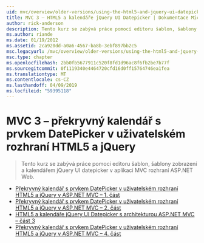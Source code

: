 ```yaml
---
uid: mvc/overview/older-versions/using-the-html5-and-jquery-ui-datepicker-popup-calendar-with-aspnet-mvc/index
title: MVC 3 – HTML5 a kalendáře jQuery UI Datepicker | Dokumentace Microsoftu
author: rick-anderson
description: Tento kurz se zabývá práce pomocí editoru šablon, šablony zobrazení a kalendářem jQuery UI datepicker v aplikaci MVC rozhraní ASP.NET Web.
ms.author: riande
ms.date: 01/19/2012
ms.assetid: 2ca920dd-a0a6-4567-ba8b-3ebf897bb2c5
msc.legacyurl: /mvc/overview/older-versions/using-the-html5-and-jquery-ui-datepicker-popup-calendar-with-aspnet-mvc
msc.type: chapter
ms.openlocfilehash: 2bb0fb5677911c520f8fd1d96ac8f6fb2be7b77f
ms.sourcegitcommit: 0f1119340e4464720cfd16d0ff15764746ea1fea
ms.translationtype: MT
ms.contentlocale: cs-CZ
ms.lasthandoff: 04/09/2019
ms.locfileid: "59395118"
---
```

# <a name="mvc-3---the-html5-and-jquery-ui-datepicker-popup-calendar"></a>MVC 3 – překryvný kalendář s prvkem DatePicker v uživatelském rozhraní HTML5 a jQuery

> Tento kurz se zabývá práce pomocí editoru šablon, šablony zobrazení a kalendářem jQuery UI datepicker v aplikaci MVC rozhraní ASP.NET Web.


- [Překryvný kalendář s prvkem DatePicker v uživatelském rozhraní HTML5 a jQuery v ASP.NET MVC – 1. část](using-the-html5-and-jquery-ui-datepicker-popup-calendar-with-aspnet-mvc-part-1.md)
- [Překryvný kalendář s prvkem DatePicker v uživatelském rozhraní HTML5 a jQuery v ASP.NET MVC – 2. část](using-the-html5-and-jquery-ui-datepicker-popup-calendar-with-aspnet-mvc-part-2.md)
- [HTML5 a kalendáře jQuery UI Datepicker s architekturou ASP.NET MVC – část 3](using-the-html5-and-jquery-ui-datepicker-popup-calendar-with-aspnet-mvc-part-3.md)
- [Překryvný kalendář s prvkem DatePicker v uživatelském rozhraní HTML5 a jQuery v ASP.NET MVC – 4. část](using-the-html5-and-jquery-ui-datepicker-popup-calendar-with-aspnet-mvc-part-4.md)
